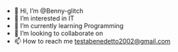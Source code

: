 - 👋 Hi, I’m @Benny-glitch
- 👀 I’m interested in IT
- 🌱 I’m currently learning Programming
- 💞️ I’m looking to collaborate on 
- 📫 How to reach me testabenedetto2002@gmail.com

<!---
Benny-glitch/Benny-glitch is a ✨ special ✨ repository because its `README.md` (this file) appears on your GitHub profile.
You can click the Preview link to take a look at your changes.
--->

